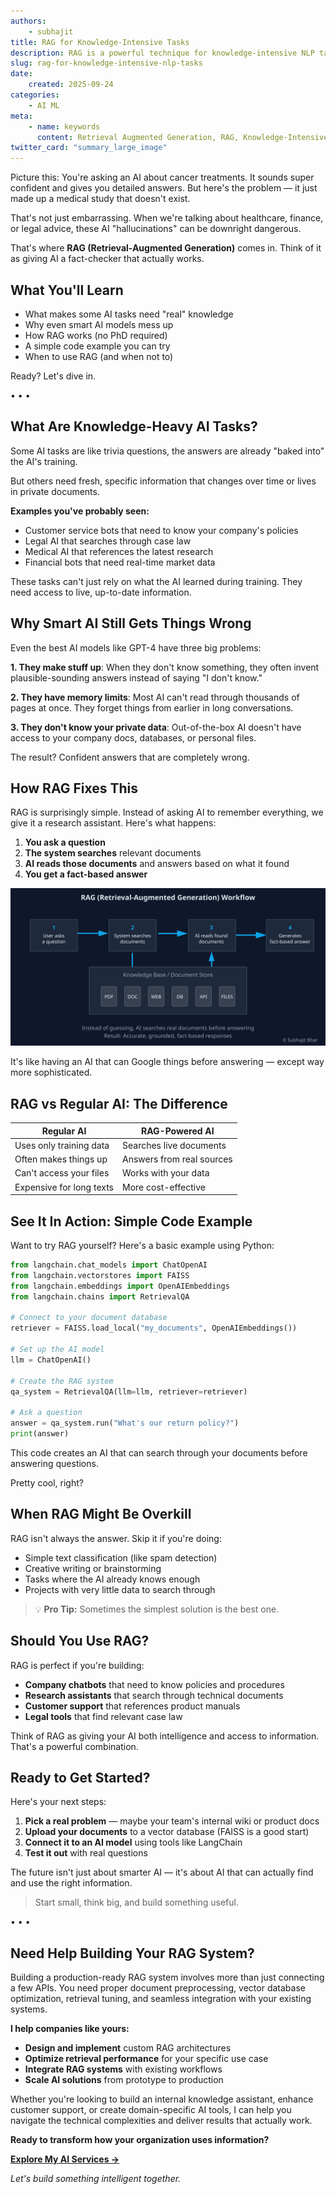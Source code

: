 ```yaml
---
authors:
    - subhajit
title: RAG for Knowledge-Intensive Tasks
description: RAG is a powerful technique for knowledge-intensive NLP tasks, allowing AI models to access real-time information and context.
slug: rag-for-knowledge-intensive-nlp-tasks
date:
    created: 2025-09-24
categories:
    - AI ML
meta:
    - name: keywords
      content: Retrieval Augmented Generation, RAG, Knowledge-Intensive NLP
twitter_card: "summary_large_image"
---
```

Picture this: You're asking an AI about cancer treatments. It sounds super confident and gives you detailed answers. But here's the problem — it just made up a medical study that doesn't exist.

<!-- more -->
That's not just embarrassing. When we're talking about healthcare, finance, or legal advice, these AI "hallucinations" can be downright dangerous.

That's where **RAG (Retrieval-Augmented Generation)** comes in. Think of it as giving AI a fact-checker that actually works.

## What You'll Learn

- What makes some AI tasks need "real" knowledge
- Why even smart AI models mess up
- How RAG works (no PhD required)
- A simple code example you can try
- When to use RAG (and when not to)

Ready? Let's dive in.

<div class="medium-divider">• • •</div>

## What Are Knowledge-Heavy AI Tasks?

Some AI tasks are like trivia questions, the answers are already "baked into" the AI's training. 

But others need fresh, specific information that changes over time or lives in private documents.

**Examples you've probably seen:**
* Customer service bots that need to know your company's policies
* Legal AI that searches through case law
* Medical AI that references the latest research
* Financial bots that need real-time market data

These tasks can't just rely on what the AI learned during training. They need access to live, up-to-date information.

## Why Smart AI Still Gets Things Wrong

Even the best AI models like GPT-4 have three big problems:

**1. They make stuff up**:
When they don't know something, they often invent plausible-sounding answers instead of saying "I don't know."

**2. They have memory limits**:
Most AI can't read through thousands of pages at once. They forget things from earlier in long conversations.

**3. They don't know your private data**:
Out-of-the-box AI doesn't have access to your company docs, databases, or personal files.

The result? Confident answers that are completely wrong.

## How RAG Fixes This

RAG is surprisingly simple. Instead of asking AI to remember everything, we give it a research assistant.
Here's what happens:

1. **You ask a question**
2. **The system searches** relevant documents 
3. **AI reads those documents** and answers based on what it found
4. **You get a fact-based answer**

![RAG Workflow](/img/rag-workflow.min.svg?v=2)

It's like having an AI that can Google things before answering — except way more sophisticated.

## RAG vs Regular AI: The Difference

| Regular AI               | RAG-Powered AI            |
| ------------------------ | ------------------------- |
| Uses only training data  | Searches live documents   |
| Often makes things up    | Answers from real sources |
| Can't access your files  | Works with your data      |
| Expensive for long texts | More cost-effective       |


## See It In Action: Simple Code Example

Want to try RAG yourself? Here's a basic example using Python:

```python
from langchain.chat_models import ChatOpenAI
from langchain.vectorstores import FAISS
from langchain.embeddings import OpenAIEmbeddings
from langchain.chains import RetrievalQA

# Connect to your document database
retriever = FAISS.load_local("my_documents", OpenAIEmbeddings())

# Set up the AI model
llm = ChatOpenAI()

# Create the RAG system
qa_system = RetrievalQA(llm=llm, retriever=retriever)

# Ask a question
answer = qa_system.run("What's our return policy?")
print(answer)
```

This code creates an AI that can search through your documents before answering questions. 

Pretty cool, right?


## When RAG Might Be Overkill

RAG isn't always the answer. Skip it if you're doing:

* Simple text classification (like spam detection)
* Creative writing or brainstorming
* Tasks where the AI already knows enough
* Projects with very little data to search through

> 💡 **Pro Tip:** Sometimes the simplest solution is the best one.


## Should You Use RAG?

RAG is perfect if you're building:

* **Company chatbots** that need to know policies and procedures
* **Research assistants** that search through technical documents  
* **Customer support** that references product manuals
* **Legal tools** that find relevant case law

Think of RAG as giving your AI both intelligence and access to information. That's a powerful combination.


## Ready to Get Started?

Here's your next steps:

1. **Pick a real problem** — maybe your team's internal wiki or product docs
2. **Upload your documents** to a vector database (FAISS is a good start)
3. **Connect it to an AI model** using tools like LangChain
4. **Test it out** with real questions

The future isn't just about smarter AI — it's about AI that can actually find and use the right information.

> Start small, think big, and build something useful.

<div class="medium-divider">• • •</div>

## Need Help Building Your RAG System?

Building a production-ready RAG system involves more than just connecting a few APIs. You need proper document preprocessing, vector database optimization, retrieval tuning, and seamless integration with your existing systems.

**I help companies like yours:**

- **Design and implement** custom RAG architectures
- **Optimize retrieval performance** for your specific use case  
- **Integrate RAG systems** with existing workflows
- **Scale AI solutions** from prototype to production

Whether you're looking to build an internal knowledge assistant, enhance customer support, or create domain-specific AI tools, I can help you navigate the technical complexities and deliver results that actually work.

**Ready to transform how your organization uses information?**

[**Explore My AI Services →**](/services)

*Let's build something intelligent together.*
